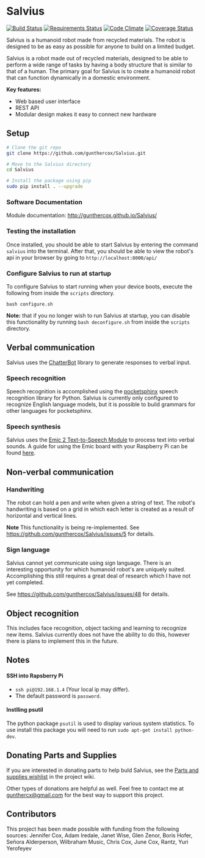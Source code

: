 # Salvius

[![Build Status](https://travis-ci.org/gunthercox/Salvius.svg?branch=master)](https://travis-ci.org/gunthercox/Salvius)
[![Requirements Status](https://requires.io/github/gunthercox/Salvius/requirements.svg?branch=master)](https://requires.io/github/gunthercox/Salvius/requirements/?branch=master)
[![Code Climate](https://codeclimate.com/github/gunthercox/Salvius/badges/gpa.svg)](https://codeclimate.com/github/gunthercox/Salvius)
[![Coverage Status](https://coveralls.io/repos/github/gunthercox/Salvius/badge.svg?branch=master)](https://coveralls.io/github/gunthercox/Salvius?branch=master)

Salvius is a humanoid robot made from recycled materials. The robot is designed
to be as easy as possible for anyone to build on a limited budget.

Salvius is a robot made out of recycled materials, designed to be able to
perform a wide range of tasks by having a body structure that is similar
to that of a human. The primary goal for Salvius is to create a humanoid
robot that can function dynamically in a domestic environment.  

**Key features:**
  - Web based user interface
  - REST API
  - Modular design makes it easy to connect new hardware

## Setup

```bash
# Clone the git repo
git clone https://github.com/gunthercox/Salvius.git

# Move to the Salvius directory
cd Salvius

# Install the package using pip
sudo pip install . --upgrade
```

### Software Documentation

Module documentation: http://gunthercox.github.io/Salvius/

### Testing the installation

Once installed, you should be able to start Salvius by entering the command `salvius` into the terminal.
After that, you should be able to view the robot's api in your browser by going to `http://localhost:8000/api/`

### Configure Salvius to run at startup

To configure Salvius to start running when your device boots,
execute the following from inside the `scripts` directory.
```
bash configure.sh
```

**Note:** that if you no longer wish to run Salvius at startup, you can disable
this functionality by running `bash deconfigure.sh` from inside the `scripts`
directory.

## Verbal communication

Salvius uses the [ChatterBot](https://github.com/gunthercox/ChatterBot) library
to generate responses to verbal input.

### Speech recognition

Speech recognition is accomplished using the [pocketsphinx](http://cmusphinx.sourceforge.net/wiki/tutorialpocketsphinx)
speech recognition library for Python. Salvius is currently only configured to
recognize English language models, but it is possible to build grammars for other
languages for pocketsphinx.

### Speech synthesis

Salvius uses the [Emic 2 Text-to-Speech Module](https://www.sparkfun.com/products/11711)
to process text into verbal sounds. A guide for using the Emic board with your
Raspberry Pi can be found [here](http://zorg-emic.readthedocs.org/en/stable/using-with-raspberry-pi/).

## Non-verbal communication

### Handwriting

The robot can hold a pen and write when given a string of text.
The robot's handwriting is based on a grid in which each letter is created as a
result of horizontal and vertical lines.

**Note** This functionality is being re-implemented. See https://github.com/gunthercox/Salvius/issues/5 for details.

### Sign language

Salvius cannot yet communicate using sign language. There is an interesting opportunity for which humanoid robot's are uniquely suited. Accomplishing this still requires a great deal of research which I have not yet completed.

See https://github.com/gunthercox/Salvius/issues/48 for details.

## Object recognition

This includes face recognition, object tacking and learning to recognize new items.
Salvius currently does not have the ability to do this, however there is plans
to implement this in the future.

## Notes

#### SSH into Rapsberry Pi

- ```ssh pi@192.168.1.4``` (Your local ip may differ).
- The default password is ```password```.

#### Instlling psutil

The python package `psutil` is used to display various system statistics.
To use install this package you will need to run `sudo apt-get install python-dev`.

## Donating Parts and Supplies

If you are interested in donating parts to help buld Salvius,
see the [Parts and supplies wishlist](https://github.com/gunthercox/Salvius/wiki) in the project wiki.

Other types of donations are helpful as well. Feel free to contact me
at gunthercx@gmail.com for the best way to support this project.

## Contributors

This project has been made possible with funding from the following sources:
Jennifer Cox, Adam Iredale, Janet Wise, Glen Zenor, Boris Hofer, 
Señora Alderperson, Wilbraham Music, Chris Cox, June Cox, Rantz, Yuri Yerofeyev

